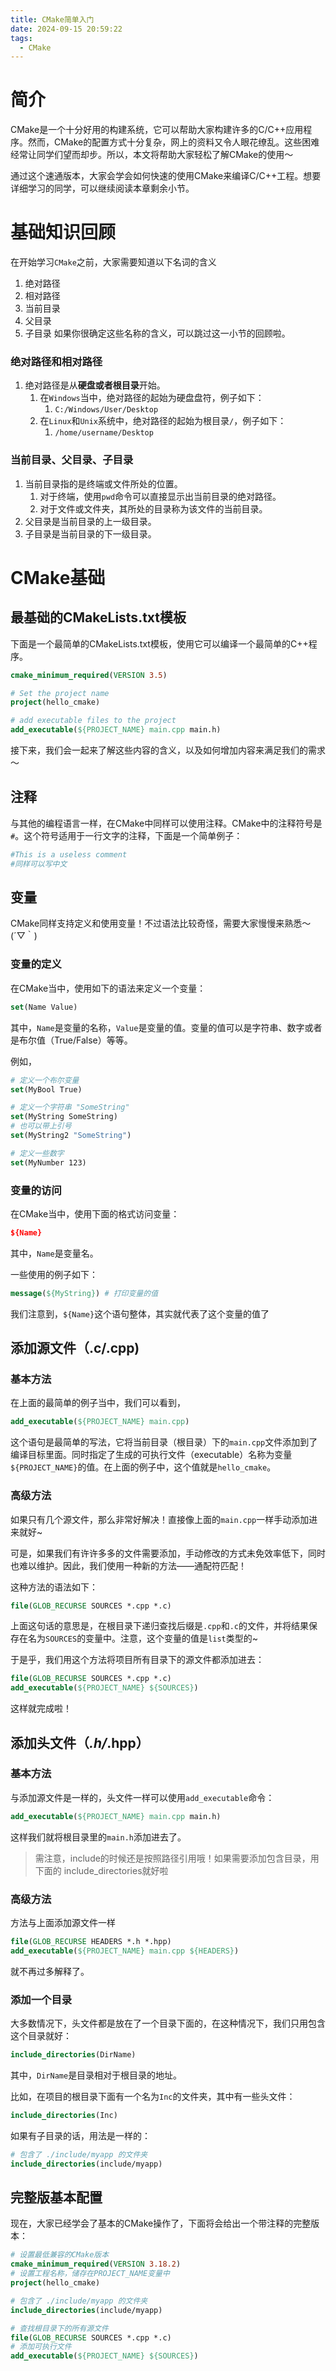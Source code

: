```yaml
---
title: CMake简单入门
date: 2024-09-15 20:59:22
tags:
  - CMake
---
```


# 简介

CMake是一个十分好用的构建系统，它可以帮助大家构建许多的C/C++应用程序。然而，CMake的配置方式十分复杂，网上的资料又令人眼花缭乱。这些困难经常让同学们望而却步。所以，本文将帮助大家轻松了解CMake的使用～

通过这个速通版本，大家会学会如何快速的使用CMake来编译C/C++工程。想要详细学习的同学，可以继续阅读本章剩余小节。

# 基础知识回顾

在开始学习`CMake`之前，大家需要知道以下名词的含义
1. 绝对路径
2. 相对路径
3. 当前目录
4. 父目录
5. 子目录
如果你很确定这些名称的含义，可以跳过这一小节的回顾啦。

### 绝对路径和相对路径

1. 绝对路径是从**硬盘或者根目录**开始。
	1. 在`Windows`当中，绝对路径的起始为硬盘盘符，例子如下：
		1. `C:/Windows/User/Desktop`
	2. 在`Linux`和`Unix`系统中，绝对路径的起始为根目录`/`，例子如下：
		1. `/home/username/Desktop`
### 当前目录、父目录、子目录

1. 当前目录指的是终端或文件所处的位置。
	1. 对于终端，使用`pwd`命令可以直接显示出当前目录的绝对路径。
	2. 对于文件或文件夹，其所处的目录称为该文件的当前目录。
2. 父目录是当前目录的上一级目录。
3. 子目录是当前目录的下一级目录。
# CMake基础

## 最基础的CMakeLists.txt模板

下面是一个最简单的CMakeLists.txt模板，使用它可以编译一个最简单的C++程序。

```CMake
cmake_minimum_required(VERSION 3.5)

# Set the project name
project(hello_cmake)

# add executable files to the project
add_executable(${PROJECT_NAME} main.cpp main.h)
```

接下来，我们会一起来了解这些内容的含义，以及如何增加内容来满足我们的需求～

  

## 注释

与其他的编程语言一样，在CMake中同样可以使用注释。CMake中的注释符号是`#`。这个符号适用于一行文字的注释，下面是一个简单例子：

```CMake
#This is a useless comment
#同样可以写中文
```

## 变量

CMake同样支持定义和使用变量！不过语法比较奇怪，需要大家慢慢来熟悉～ (´▽｀)

### 变量的定义

在CMake当中，使用如下的语法来定义一个变量：

```CMake
set(Name Value)
```

其中，`Name`是变量的名称，`Value`是变量的值。变量的值可以是字符串、数字或者是布尔值（True/False）等等。

例如，

```CMake
# 定义一个布尔变量
set(MyBool True)

# 定义一个字符串 "SomeString"
set(MyString SomeString)
# 也可以带上引号
set(MyString2 "SomeString")

# 定义一些数字
set(MyNumber 123)
```

### 变量的访问

在CMake当中，使用下面的格式访问变量：

```CMake
${Name}
```

其中，`Name`是变量名。

一些使用的例子如下：

```CMake
message(${MyString}) # 打印变量的值
```

我们注意到，`${Name}`这个语句整体，其实就代表了这个变量的值了

  

## 添加源文件（.c/.cpp)

### 基本方法

在上面的最简单的例子当中，我们可以看到，

```CMake
add_executable(${PROJECT_NAME} main.cpp)
```

这个语句是最简单的写法，它将当前目录（根目录）下的`main.cpp`文件添加到了编译目标里面。同时指定了生成的可执行文件（executable）名称为变量`${PROJECT_NAME}`的值。在上面的例子中，这个值就是`hello_cmake`。

### 高级方法

如果只有几个源文件，那么非常好解决！直接像上面的`main.cpp`一样手动添加进来就好~

可是，如果我们有许许多多的文件需要添加，手动修改的方式未免效率低下，同时也难以维护。因此，我们使用一种新的方法——通配符匹配！

这种方法的语法如下：

```CMake
file(GLOB_RECURSE SOURCES *.cpp *.c)
```

上面这句话的意思是，在根目录下递归查找后缀是`.cpp`和`.c`的文件，并将结果保存在名为`SOURCES`的变量中。注意，这个变量的值是`list`类型的~

于是乎，我们用这个方法将项目所有目录下的源文件都添加进去：

```CMake
file(GLOB_RECURSE SOURCES *.cpp *.c)
add_executable(${PROJECT_NAME} ${SOURCES})
```

这样就完成啦！

## 添加头文件（*.h/*.hpp）

### 基本方法

与添加源文件是一样的，头文件一样可以使用`add_executable`命令：

```CMake
add_executable(${PROJECT_NAME} main.cpp main.h)
```

这样我们就将根目录里的`main.h`添加进去了。

> 需注意，include的时候还是按照路径引用哦！如果需要添加包含目录，用下面的 include_directories就好啦

### 高级方法

方法与上面添加源文件一样

```CMake
file(GLOB_RECURSE HEADERS *.h *.hpp)
add_executable(${PROJECT_NAME} main.cpp ${HEADERS})
```

就不再过多解释了。

### 添加一个目录

大多数情况下，头文件都是放在了一个目录下面的，在这种情况下，我们只用包含这个目录就好：

```CMake
include_directories(DirName)
```

其中，`DirName`是目录相对于根目录的地址。

比如，在项目的根目录下面有一个名为`Inc`的文件夹，其中有一些头文件：

```CMake
include_directories(Inc)
```

如果有子目录的话，用法是一样的：

```CMake
# 包含了 ./include/myapp 的文件夹
include_directories(include/myapp)
```

## 完整版基本配置

现在，大家已经学会了基本的CMake操作了，下面将会给出一个带注释的完整版本：

```CMake
# 设置最低兼容的CMake版本
cmake_minimum_required(VERSION 3.18.2)
# 设置工程名称，储存在PROJECT_NAME变量中
project(hello_cmake)

# 包含了 ./include/myapp 的文件夹
include_directories(include/myapp)

# 查找根目录下的所有源文件
file(GLOB_RECURSE SOURCES *.cpp *.c)
# 添加可执行文件
add_executable(${PROJECT_NAME} ${SOURCES})
```